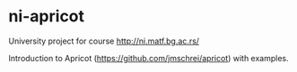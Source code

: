 # ni-apricot
University project for course http://ni.matf.bg.ac.rs/

Introduction to Apricot (https://github.com/jmschrei/apricot) with examples.